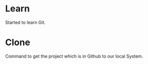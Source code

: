 # Learn
Started to learn Git.

# Clone
Command to get the project which is in Github to our local System.